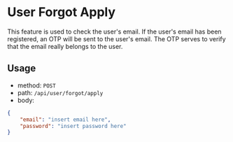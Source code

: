 # User Forgot Apply
This feature is used to check the user's email. If the user's email has been registered, an OTP will be sent to the user's email. The OTP serves to verify that the email really belongs to the user.

## Usage
- method: ```POST```
- path: ```/api/user/forgot/apply```
- body: 
```json
{
    "email": "insert email here",
    "password": "insert password here"
}
```
